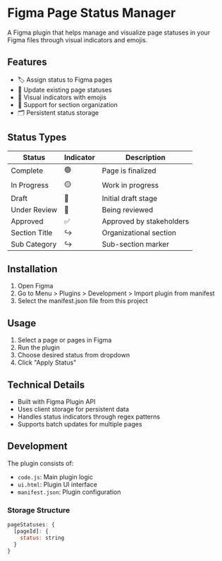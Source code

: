 # Figma Page Status Manager

A Figma plugin that helps manage and visualize page statuses in your Figma files through visual indicators and emojis.

## Features

- 🏷️ Assign status to Figma pages
- 🔄 Update existing page statuses
- 👀 Visual indicators with emojis
- 📑 Support for section organization
- 🗂️ Persistent status storage

## Status Types

| Status | Indicator | Description |
|--------|-----------|-------------|
| Complete | 🟢 | Page is finalized |
| In Progress | 🟡 | Work in progress |
| Draft | 🛑 | Initial draft stage |
| Under Review | 👀 | Being reviewed |
| Approved | ✅ | Approved by stakeholders |
| Section Title | ↪ | Organizational section |
| Sub Category | ↪ | Sub-section marker |

## Installation

1. Open Figma
2. Go to Menu > Plugins > Development > Import plugin from manifest
3. Select the manifest.json file from this project

## Usage

1. Select a page or pages in Figma
2. Run the plugin
3. Choose desired status from dropdown
4. Click "Apply Status"

## Technical Details

- Built with Figma Plugin API
- Uses client storage for persistent data
- Handles status indicators through regex patterns
- Supports batch updates for multiple pages

## Development

The plugin consists of:
- `code.js`: Main plugin logic
- `ui.html`: Plugin UI interface
- `manifest.json`: Plugin configuration

### Storage Structure

```javascript
pageStatuses: {
  [pageId]: {
    status: string
  }
}